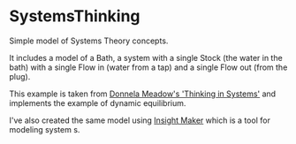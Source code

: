 SystemsThinking
===============

Simple model of Systems Theory concepts.

It includes a model of a Bath, a system with a single Stock (the water in the bath) with a single Flow in (water from a tap) and a single Flow out (from the plug).

This example is taken from [Donnela Meadow's 'Thinking in Systems'](http://www.amazon.co.uk/gp/product/B005VSRFEA?btkr=1) and implements the example of dynamic equilibrium.

I've also created the same model using [Insight Maker](https://insightmaker.com/insight/20774) which is a tool for modeling system s.
